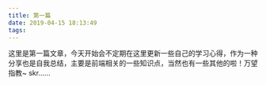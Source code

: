 ```yaml
---
title: 第一篇
date: 2019-04-15 18:13:49
tags:
---
```


这里是第一篇文章，今天开始会不定期在这里更新一些自己的学习心得，作为一种分享也是自我总结，主要是前端相关的一些知识点，当然也有一些其他的啦！万望指教~ skr……